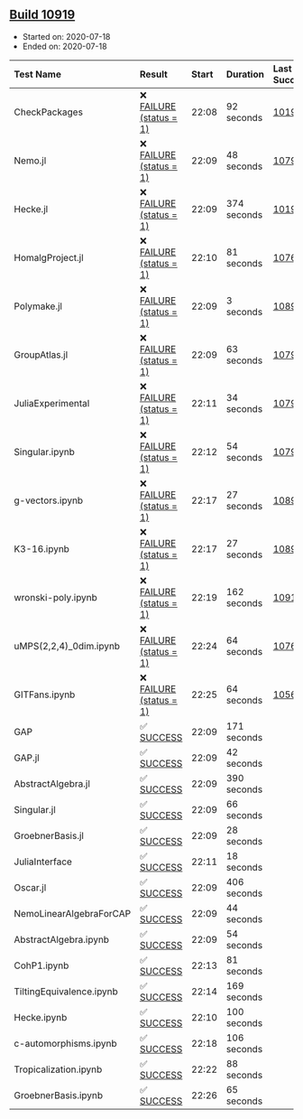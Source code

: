 ## [Build 10919](https://oscarci.mathematik.uni-kl.de/job/oscar/10919/)

* Started on: 2020-07-18
* Ended on: 2020-07-18

| Test Name    | Result | Start | Duration | Last Success | First Failure |
|:-------------|:-------|:------|:---------|:-------------|:--------------|
| CheckPackages | ❌ [FAILURE (status = 1)](https://oscarci.mathematik.uni-kl.de/job/oscar/10919/artifact/logs/build-10919/CheckPackages.log) | 22:08 | 92 seconds | [10197](https://oscarci.mathematik.uni-kl.de/job/oscar/10197/) | [10198](https://oscarci.mathematik.uni-kl.de/job/oscar/10198/) |
| Nemo.jl | ❌ [FAILURE (status = 1)](https://oscarci.mathematik.uni-kl.de/job/oscar/10919/artifact/logs/build-10919/Nemo.jl.log) | 22:09 | 48 seconds | [10790](https://oscarci.mathematik.uni-kl.de/job/oscar/10790/) | [10791](https://oscarci.mathematik.uni-kl.de/job/oscar/10791/) |
| Hecke.jl | ❌ [FAILURE (status = 1)](https://oscarci.mathematik.uni-kl.de/job/oscar/10919/artifact/logs/build-10919/Hecke.jl.log) | 22:09 | 374 seconds | [10197](https://oscarci.mathematik.uni-kl.de/job/oscar/10197/) | [10198](https://oscarci.mathematik.uni-kl.de/job/oscar/10198/) |
| HomalgProject.jl | ❌ [FAILURE (status = 1)](https://oscarci.mathematik.uni-kl.de/job/oscar/10919/artifact/logs/build-10919/HomalgProject.jl.log) | 22:10 | 81 seconds | [10765](https://oscarci.mathematik.uni-kl.de/job/oscar/10765/) | [10766](https://oscarci.mathematik.uni-kl.de/job/oscar/10766/) |
| Polymake.jl | ❌ [FAILURE (status = 1)](https://oscarci.mathematik.uni-kl.de/job/oscar/10919/artifact/logs/build-10919/Polymake.jl.log) | 22:09 | 3 seconds | [10891](https://oscarci.mathematik.uni-kl.de/job/oscar/10891/) | [10892](https://oscarci.mathematik.uni-kl.de/job/oscar/10892/) |
| GroupAtlas.jl | ❌ [FAILURE (status = 1)](https://oscarci.mathematik.uni-kl.de/job/oscar/10919/artifact/logs/build-10919/GroupAtlas.jl.log) | 22:09 | 63 seconds | [10790](https://oscarci.mathematik.uni-kl.de/job/oscar/10790/) | [10791](https://oscarci.mathematik.uni-kl.de/job/oscar/10791/) |
| JuliaExperimental | ❌ [FAILURE (status = 1)](https://oscarci.mathematik.uni-kl.de/job/oscar/10919/artifact/logs/build-10919/JuliaExperimental.log) | 22:11 | 34 seconds | [10790](https://oscarci.mathematik.uni-kl.de/job/oscar/10790/) | [10791](https://oscarci.mathematik.uni-kl.de/job/oscar/10791/) |
| Singular.ipynb | ❌ [FAILURE (status = 1)](https://oscarci.mathematik.uni-kl.de/job/oscar/10919/artifact/logs/build-10919/Singular.ipynb.log) | 22:12 | 54 seconds | [10790](https://oscarci.mathematik.uni-kl.de/job/oscar/10790/) | [10791](https://oscarci.mathematik.uni-kl.de/job/oscar/10791/) |
| g-vectors.ipynb | ❌ [FAILURE (status = 1)](https://oscarci.mathematik.uni-kl.de/job/oscar/10919/artifact/logs/build-10919/g-vectors.ipynb.log) | 22:17 | 27 seconds | [10891](https://oscarci.mathematik.uni-kl.de/job/oscar/10891/) | [10892](https://oscarci.mathematik.uni-kl.de/job/oscar/10892/) |
| K3-16.ipynb | ❌ [FAILURE (status = 1)](https://oscarci.mathematik.uni-kl.de/job/oscar/10919/artifact/logs/build-10919/K3-16.ipynb.log) | 22:17 | 27 seconds | [10891](https://oscarci.mathematik.uni-kl.de/job/oscar/10891/) | [10892](https://oscarci.mathematik.uni-kl.de/job/oscar/10892/) |
| wronski-poly.ipynb | ❌ [FAILURE (status = 1)](https://oscarci.mathematik.uni-kl.de/job/oscar/10919/artifact/logs/build-10919/wronski-poly.ipynb.log) | 22:19 | 162 seconds | [10911](https://oscarci.mathematik.uni-kl.de/job/oscar/10911/) | [10912](https://oscarci.mathematik.uni-kl.de/job/oscar/10912/) |
| uMPS(2,2,4)_0dim.ipynb | ❌ [FAILURE (status = 1)](https://oscarci.mathematik.uni-kl.de/job/oscar/10919/artifact/logs/build-10919/uMPS-2-2-4-_0dim.ipynb.log) | 22:24 | 64 seconds | [10765](https://oscarci.mathematik.uni-kl.de/job/oscar/10765/) | [10766](https://oscarci.mathematik.uni-kl.de/job/oscar/10766/) |
| GITFans.ipynb | ❌ [FAILURE (status = 1)](https://oscarci.mathematik.uni-kl.de/job/oscar/10919/artifact/logs/build-10919/GITFans.ipynb.log) | 22:25 | 64 seconds | [10566](https://oscarci.mathematik.uni-kl.de/job/oscar/10566/) | [10567](https://oscarci.mathematik.uni-kl.de/job/oscar/10567/) |
| GAP | ✅ [SUCCESS](https://oscarci.mathematik.uni-kl.de/job/oscar/10919/artifact/logs/build-10919/GAP.log) | 22:09 | 171 seconds |  |  |
| GAP.jl | ✅ [SUCCESS](https://oscarci.mathematik.uni-kl.de/job/oscar/10919/artifact/logs/build-10919/GAP.jl.log) | 22:09 | 42 seconds |  |  |
| AbstractAlgebra.jl | ✅ [SUCCESS](https://oscarci.mathematik.uni-kl.de/job/oscar/10919/artifact/logs/build-10919/AbstractAlgebra.jl.log) | 22:09 | 390 seconds |  |  |
| Singular.jl | ✅ [SUCCESS](https://oscarci.mathematik.uni-kl.de/job/oscar/10919/artifact/logs/build-10919/Singular.jl.log) | 22:09 | 66 seconds |  |  |
| GroebnerBasis.jl | ✅ [SUCCESS](https://oscarci.mathematik.uni-kl.de/job/oscar/10919/artifact/logs/build-10919/GroebnerBasis.jl.log) | 22:09 | 28 seconds |  |  |
| JuliaInterface | ✅ [SUCCESS](https://oscarci.mathematik.uni-kl.de/job/oscar/10919/artifact/logs/build-10919/JuliaInterface.log) | 22:11 | 18 seconds |  |  |
| Oscar.jl | ✅ [SUCCESS](https://oscarci.mathematik.uni-kl.de/job/oscar/10919/artifact/logs/build-10919/Oscar.jl.log) | 22:09 | 406 seconds |  |  |
| NemoLinearAlgebraForCAP | ✅ [SUCCESS](https://oscarci.mathematik.uni-kl.de/job/oscar/10919/artifact/logs/build-10919/NemoLinearAlgebraForCAP.log) | 22:09 | 44 seconds |  |  |
| AbstractAlgebra.ipynb | ✅ [SUCCESS](https://oscarci.mathematik.uni-kl.de/job/oscar/10919/artifact/logs/build-10919/AbstractAlgebra.ipynb.log) | 22:09 | 54 seconds |  |  |
| CohP1.ipynb | ✅ [SUCCESS](https://oscarci.mathematik.uni-kl.de/job/oscar/10919/artifact/logs/build-10919/CohP1.ipynb.log) | 22:13 | 81 seconds |  |  |
| TiltingEquivalence.ipynb | ✅ [SUCCESS](https://oscarci.mathematik.uni-kl.de/job/oscar/10919/artifact/logs/build-10919/TiltingEquivalence.ipynb.log) | 22:14 | 169 seconds |  |  |
| Hecke.ipynb | ✅ [SUCCESS](https://oscarci.mathematik.uni-kl.de/job/oscar/10919/artifact/logs/build-10919/Hecke.ipynb.log) | 22:10 | 100 seconds |  |  |
| c-automorphisms.ipynb | ✅ [SUCCESS](https://oscarci.mathematik.uni-kl.de/job/oscar/10919/artifact/logs/build-10919/c-automorphisms.ipynb.log) | 22:18 | 106 seconds |  |  |
| Tropicalization.ipynb | ✅ [SUCCESS](https://oscarci.mathematik.uni-kl.de/job/oscar/10919/artifact/logs/build-10919/Tropicalization.ipynb.log) | 22:22 | 88 seconds |  |  |
| GroebnerBasis.ipynb | ✅ [SUCCESS](https://oscarci.mathematik.uni-kl.de/job/oscar/10919/artifact/logs/build-10919/GroebnerBasis.ipynb.log) | 22:26 | 65 seconds |  |  |
